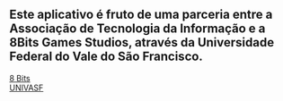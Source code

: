 Este aplicativo é fruto de uma parceria entre a Associação de Tecnologia da Informação e a 8Bits Games Studios, através da Universidade Federal do Vale do São Francisco.
----
[8 Bits](http://www.team8bits.com.br)<br>
[UNIVASF](http://portais.univasf.edu.br)